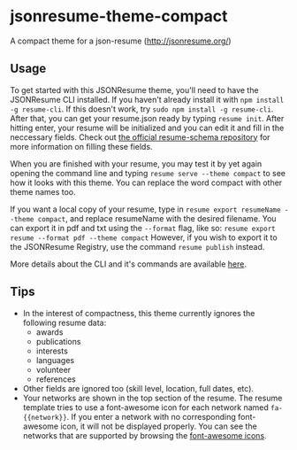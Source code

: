 jsonresume-theme-compact
========================

A compact theme for a json-resume (http://jsonresume.org/)

## Usage 

To get started with this JSONResume theme, you'll need to have the 
JSONResume CLI installed. If you haven't already install it with 
```npm install -g resume-cli```. If this doesn't work, try 
```sudo npm install -g resume-cli```. After that, you can get your resume.json 
ready by typing ```resume init```. After hitting enter, your resume will be 
initialized and you can edit it and fill in the neccessary fields. Check out 
[the official resume-schema repository](https://github.com/jsonresume/resume-schema) 
for more information on filling these fields.

When you are finished with your resume, you may test it by yet again opening the 
command line and typing ```resume serve --theme compact``` to see how it looks 
with this theme. You can replace the word compact with other theme names too.

If you want a local copy of your resume, type in 
```resume export resumeName --theme compact```, and replace resumeName with the 
desired filename. You can export it in pdf and txt using the ```--format``` flag, 
like so:
```resume export resume --format pdf --theme compact```
However, if you wish to export it to the JSONResume Registry, use the command 
```resume publish``` instead.

More details about the CLI and it's commands are available [here](https://github.com/jsonresume/resume-cli).

## Tips
 * In the interest of compactness, this theme currently ignores the following resume data:
    - awards
    - publications
    - interests
    - languages
    - volunteer
    - references
 * Other fields are ignored too (skill level, location, full dates, etc). 
 * Your networks are shown in the top section of the resume. The resume template
    tries to use a font-awesome icon for each network named ```fa-{{network}}```. If 
    you enter a network with no corresponding font-awesome icon, it will not 
    be displayed properly. You can see the networks that are supported by 
    browsing the [font-awesome icons](http://fortawesome.github.io/Font-Awesome/icons/).